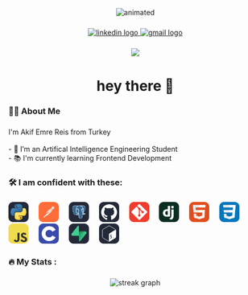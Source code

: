 <p align="center">
  <img src="https://github.com/akikokoo/akikokoo/assets/62213278/bdc96956-30a5-4f97-a76e-8882dbb6a442" alt="animated" />
</p>

###

<div align="center">
  <a href="https://www.linkedin.com/in/akif-emre-reis/" target="_blank">
    <img src="https://img.shields.io/static/v1?message=LinkedIn&logo=linkedin&label=&color=0077B5&logoColor=white&labelColor=&style=for-the-badge" height="25" alt="linkedin logo"  />
  </a>
  <a href="mailto:fika61ts@gmail.com" target="_blank">
    <img src="https://img.shields.io/static/v1?message=Gmail&logo=gmail&label=&color=D14836&logoColor=white&labelColor=&style=for-the-badge" height="25" alt="gmail logo"  />
  </a>
</div>

###

<div align="center">
  <img src="https://visitor-badge.laobi.icu/badge?page_id=akikokoo.akikokoo&"  />
</div>

###

<h1 align="center">hey there 👋</h1>

###

<h3 align="left">👩‍💻  About Me</h3>

###

<p align="left">I'm Akif Emre Reis from Turkey<br><br>- 🔭 I’m an Artifical Intelligence Engineering Student<br>- 📚 I'm currently learning Frontend Development<br></p>

###

<h3 align="left">🛠 I am confident with these:</h3>

###

<div align="left">
  <img src="https://github.com/tandpfun/skill-icons/blob/main/icons/Python-Dark.svg" height="40" alt="python logo"  />
  <img width="12" />
  <img src="https://github.com/tandpfun/skill-icons/blob/main/icons/Postman.svg" height="40" alt="python logo"  />
  <img width="12" />
  <img src="https://github.com/tandpfun/skill-icons/blob/main/icons/PostgreSQL-Dark.svg" height="40" alt="java logo"  />
  <img width="12" />
  <img src="https://github.com/tandpfun/skill-icons/blob/main/icons/Github-Dark.svg" height="40" alt="html5 logo"  />
  <img width="12" />
  <img src="https://github.com/tandpfun/skill-icons/blob/main/icons/Git.svg" height="40" alt="css3 logo"  />
  <img width="12" />
  <img src="https://github.com/tandpfun/skill-icons/blob/main/icons/Django.svg" height="40" alt="html5 logo"  />
  <img width="12" />
  <img src="https://github.com/tandpfun/skill-icons/blob/main/icons/HTML.svg" height="40" alt="html5 logo"  />
  <img width="12" />
  <img src="https://github.com/tandpfun/skill-icons/blob/main/icons/CSS.svg" height="40" alt="html5 logo"  />
  <img width="12" />
  <img src="https://github.com/tandpfun/skill-icons/blob/main/icons/JavaScript.svg" height="40" alt="html5 logo"  />
  <img width="12" />
  <img src="https://github.com/tandpfun/skill-icons/blob/main/icons/C.svg" height="40" alt="html5 logo"  />
  <img width="12" />
  <img src="https://github.com/tandpfun/skill-icons/blob/main/icons/Supabase-Dark.svg" height="40" alt="html5 logo"  />
  <img width="12" />
  <img src="https://github.com/tandpfun/skill-icons/blob/main/icons/Bash-Dark.svg" height="40" alt="html5 logo"  />
  <img width="12" />
  
</div>

###

<h3 align="left">🔥   My Stats :</h3>

###

<div align="center">
  <img src="https://streak-stats.demolab.com?user=akikokoo&locale=en&mode=daily&theme=dark&hide_border=false&border_radius=5&order=3" height="220" alt="streak graph"  />
</div>

###
